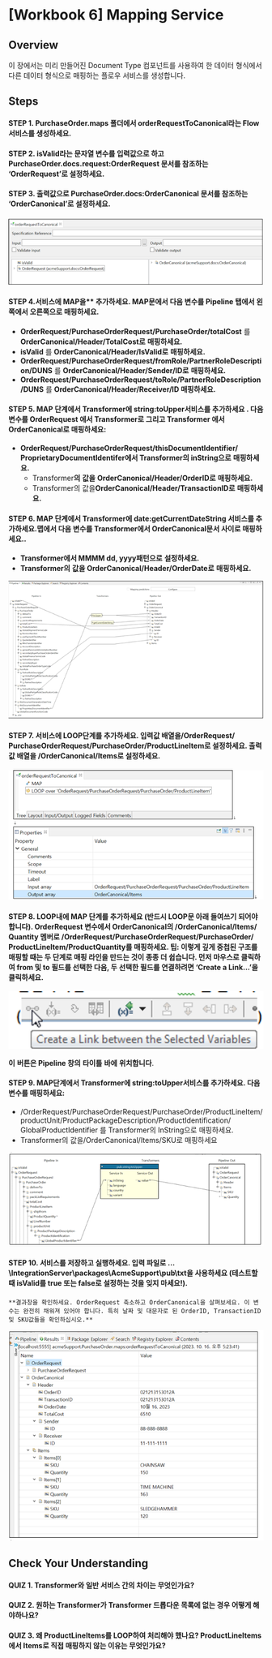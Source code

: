 # [Workbook 6] Mapping Service

## Overview

이 장에서는 미리 만들어진 Document Type 컴포넌트를 사용하여 한 데이터 형식에서 다른 데이터 형식으로 매핑하는 플로우 서비스를 생성합니다.


## Steps

#### STEP 1.  **PurchaseOrder.maps 폴더에서 orderRequestToCanonical라는 Flow 서비스를** **생성하세요.** 

#### STEP 2. **isValid라는** **문자열** **변수를** **입력값으로** **하고** **PurchaseOrder.docs.request:OrderRequest** 문서를 참조하는 ‘**OrderRequest’로** **설정하세요**.
#### STEP 3. 출력값으로 **PurchaseOrder.docs:OrderCanonical 문서를** **참조하는 ‘OrderCanonical’로** **설정하세요**.

![Untitled](%5BWorkbook%206%5D%20Mapping%20Service%20515462f4d3da435293d124ff1de7bb73/Untitled.png)


#### STEP 4.서비스에 MAP을** **추가하세요. MAP문에서** **다음** **변수를 Pipeline 탭에서** **왼쪽에서** **오른쪽으로** **매핑하세요.**
- **OrderRequest/PurchaseOrderRequest/PurchaseOrder/totalCost** 를 **OrderCanonical/Header/TotalCost로** **매핑하세요.**
- **isValid** 를 **OrderCanonical/Header/IsValid로** **매핑하세요.**
- **OrderRequest/PurchaseOrderRequest/fromRole/PartnerRoleDescription/DUNS** 를 **OrderCanonical/Header/Sender/ID로** **매핑하세요.**
- **OrderRequest/PurchaseOrderRequest/toRole/PartnerRoleDescription/DUNS** 를 **OrderCanonical/Header/Receiver/ID 매핑하세요.**

#### STEP 5.  **MAP 단계에서** **Transformer에** **string:toUpper서비스를** **추가하세요 . 다음** **변수를** **OrderRequest 에서 Transformer로** **그리고 Transformer 에서OrderCanonical로** **매핑하세요:**

- **OrderRequest/‌PurchaseOrderRequest/‌thisDocumentIdentifier/‌ProprietaryDocumentIdentifer에서 Transformer의 inString으로** **매핑하세요.**
    - Transformer**의** **값을** **OrderCanonical/‌Header/‌OrderID로** **매핑하세요.**
    - Transformer의 값을**OrderCanonical/‌Header/‌TransactionID로** **매핑하세요.**

#### STEP 6. **MAP 단계에서 Transformer에** **date:getCurrentDateString 서비스를** **추가하세요.맵에서** **다음** **변수를 Transformer에서 OrderCanonical문서** **사이로** **매핑하세요.**.
- **Transformer에서 MMMM dd, yyyy패턴으로** **설정하세요.**
- **Transformer의** **값을 OrderCanonical/‌Header/‌OrderDate로** **매핑하세요.**

![Untitled](%5BWorkbook%206%5D%20Mapping%20Service%20515462f4d3da435293d124ff1de7bb73/Untitled%201.png)

#### STEP 7. 서비스에 **LOOP**단계를 추가하세요. 입력값 배열을/**OrderRequest/‌PurchaseOrderRequest/‌PurchaseOrder/‌ProductLineItem로 설정하세요**. 출력값 배열을 /**OrderCanonical/‌Items로 설정하세요.**   

![Untitled](%5BWorkbook%206%5D%20Mapping%20Service%20515462f4d3da435293d124ff1de7bb73/Untitled%202.png)

#### STEP 8. **LOOP내에 MAP 단계를 추가하세요 (반드시 LOOP문 아래 들여쓰기 되어야 합니다). OrderRequest 변수에서 OrderCanonical의 /OrderCanonical/‌Items/‌Quantity 멤버로 /OrderRequest/‌PurchaseOrderRequest/‌PurchaseOrder/‌ProductLineItem/‌ProductQuantity를 매핑하세요.  팁: 이렇게 깊게 중첩된 구조를 매핑할 때는 두 단계로 매핑 라인을 만드는 것이 종종 더 쉽습니다. 먼저 마우스로 클릭하여 from 및 to 필드를 선택한 다음, 두 선택한 필드를 연결하려면 ‘Create a Link...’을 클릭하세요.**

![ **이** **버튼은 Pipeline 창의** **타이틀** **바에** **위치합니다**.](%5BWorkbook%206%5D%20Mapping%20Service%20515462f4d3da435293d124ff1de7bb73/e5a43352-d551-4200-8212-24d0cbd28aee.png)

 **이** **버튼은 Pipeline 창의** **타이틀** **바에** **위치합니다**.

#### STEP 9. **MAP단계에서 Transformer에 string:toUpper서비스를** **추가하세요. 다음** **변수를** **매핑하세요:**
    
- /OrderRequest/‌PurchaseOrderRequest/‌PurchaseOrder/‌ProductLineItem/‌productUnit/‌ProductPackageDescription/‌ProductIdentification/‌GlobalProductIdentifier 를 Transformer의 InString으로 매핑하세요.
- Transformer의 값을/OrderCanonical/‌Items/‌SKU로 매핑하세요
    
![Untitled](%5BWorkbook%206%5D%20Mapping%20Service%20515462f4d3da435293d124ff1de7bb73/Untitled%203.png)
    
#### STEP 10. **서비스를** **저장하고** **실행하세요. 입력** **파일로** **…\IntegrationServer\‌packages\‌AcmeSupport\‌pub\‌txt을** **사용하세요 (테스트할** **때 isValid를 true 또는 false로** **설정하는** **것을** **잊지** **마세요!**).
    
    **결과창을 확인하세요. OrderRequest 축소하고 OrderCanonical을 살펴보세요. 이 변수는 완전히 채워져 있어야 합니다. 특히 날짜 및 대문자로 된 OrderID, TransactionID 및 SKU값들을 확인하십시오.**
    
![Untitled](%5BWorkbook%206%5D%20Mapping%20Service%20515462f4d3da435293d124ff1de7bb73/Untitled%204.png)
    

## Check Your Understanding

#### QUIZ 1. Transformer와 일반 서비스 간의 차이는 무엇인가요?
#### QUIZ 2. 원하는 Transformer가 Transformer 드롭다운 목록에 없는 경우 어떻게 해야하나요?
#### QUIZ 3. 왜 ProductLineItems를 LOOP하여 처리해야 했나요? ProductLineItems에서 Items로 직접 매핑하지 않는 이유는 무엇인가요?
